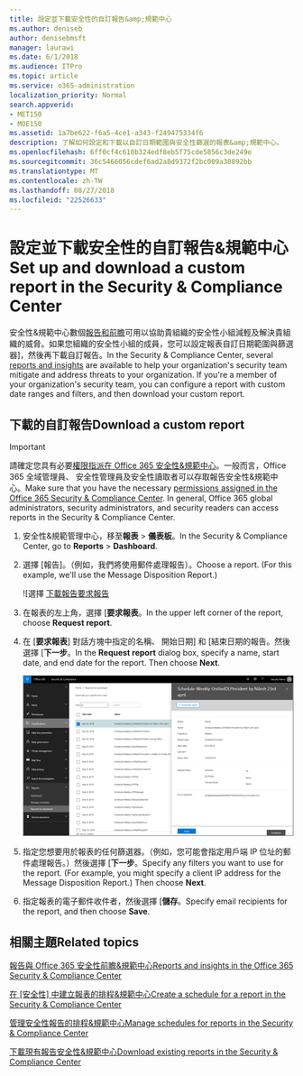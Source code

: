 ```yaml
---
title: 設定並下載安全性的自訂報告&amp;規範中心
ms.author: deniseb
author: denisebmsft
manager: laurawi
ms.date: 6/1/2018
ms.audience: ITPro
ms.topic: article
ms.service: o365-administration
localization_priority: Normal
search.appverid:
- MET150
- MOE150
ms.assetid: 1a7be622-f6a5-4ce1-a343-f249475334f6
description: 了解如何設定和下載以自訂日期範圍與安全性篩選的報表&amp;規範中心。
ms.openlocfilehash: 6ff0cf4c610b324edf8eb5f75cde5856c3de249e
ms.sourcegitcommit: 36c5466056cdef6ad2a8d9372f2bc009a30892bb
ms.translationtype: MT
ms.contentlocale: zh-TW
ms.lasthandoff: 08/27/2018
ms.locfileid: "22526633"
---
```

# <a name="set-up-and-download-a-custom-report-in-the-security-amp-compliance-center"></a><span data-ttu-id="b4501-103">設定並下載安全性的自訂報告&amp;規範中心</span><span class="sxs-lookup"><span data-stu-id="b4501-103">Set up and download a custom report in the Security &amp; Compliance Center</span></span>

<span data-ttu-id="b4501-p101">安全性&amp;規範中心數個[報告和前瞻](reports-and-insights-in-security-and-compliance.md)可用以協助貴組織的安全性小組減輕及解決貴組織的威脅。如果您組織的安全性小組的成員，您可以設定報表自訂日期範圍與篩選器]，然後再下載自訂報告。</span><span class="sxs-lookup"><span data-stu-id="b4501-p101">In the Security &amp; Compliance Center, several [reports and insights](reports-and-insights-in-security-and-compliance.md) are available to help your organization's security team mitigate and address threats to your organization. If you're a member of your organization's security team, you can configure a report with custom date ranges and filters, and then download your custom report.</span></span> 
  
## <a name="download-a-custom-report"></a><span data-ttu-id="b4501-106">下載的自訂報告</span><span class="sxs-lookup"><span data-stu-id="b4501-106">Download a custom report</span></span>

> [!IMPORTANT]
> <span data-ttu-id="b4501-p102">請確定您具有必要[權限指派在 Office 365 安全性&amp;規範中心](permissions-in-the-security-and-compliance-center.md)。一般而言，Office 365 全域管理員、 安全性管理員及安全性讀取者可以存取報告安全性&amp;規範中心。</span><span class="sxs-lookup"><span data-stu-id="b4501-p102">Make sure that you have the necessary [permissions assigned in the Office 365 Security &amp; Compliance Center](permissions-in-the-security-and-compliance-center.md). In general, Office 365 global administrators, security administrators, and security readers can access reports in the Security &amp; Compliance Center.</span></span> 
  
1. <span data-ttu-id="b4501-109">安全性&amp;規範管理中心，移至**報表** \> **儀表板**。</span><span class="sxs-lookup"><span data-stu-id="b4501-109">In the Security &amp; Compliance Center, go to **Reports** \> **Dashboard**.</span></span>
    
2. <span data-ttu-id="b4501-p103">選擇 [報告]。（例如，我們將使用郵件處理報告）。</span><span class="sxs-lookup"><span data-stu-id="b4501-p103">Choose a report. (For this example, we'll use the Message Disposition Report.)</span></span>
    
    ![選擇 [下載報告要求報告](media/b566925d-b9d9-453d-9bdd-f2637c7ba140.png)
  
3. <span data-ttu-id="b4501-113">在報表的左上角，選擇 [**要求報表**。</span><span class="sxs-lookup"><span data-stu-id="b4501-113">In the upper left corner of the report, choose **Request report**.</span></span>
    
4. <span data-ttu-id="b4501-p104">在 [**要求報表**] 對話方塊中指定的名稱、 開始日期] 和 [結束日期的報告。然後選擇 [**下一步**。</span><span class="sxs-lookup"><span data-stu-id="b4501-p104">In the **Request report** dialog box, specify a name, start date, and end date for the report. Then choose **Next**.</span></span>
    
    ![安全性&amp;規範中心選擇報告\>下載報告](media/65e625f5-c98c-49fc-9c1f-8c80ec8308fd.png)
  
5. <span data-ttu-id="b4501-p105">指定您想要用於報表的任何篩選器。（例如，您可能會指定用戶端 IP 位址的郵件處理報告。）然後選擇 [**下一步**。</span><span class="sxs-lookup"><span data-stu-id="b4501-p105">Specify any filters you want to use for the report. (For example, you might specify a client IP address for the Message Disposition Report.) Then choose **Next**.</span></span>
    
6. <span data-ttu-id="b4501-119">指定報表的電子郵件收件者，然後選擇 [**儲存**。</span><span class="sxs-lookup"><span data-stu-id="b4501-119">Specify email recipients for the report, and then choose **Save**.</span></span>
    
## <a name="related-topics"></a><span data-ttu-id="b4501-120">相關主題</span><span class="sxs-lookup"><span data-stu-id="b4501-120">Related topics</span></span>

[<span data-ttu-id="b4501-121">報告與 Office 365 安全性前瞻&amp;規範中心</span><span class="sxs-lookup"><span data-stu-id="b4501-121">Reports and insights in the Office 365 Security &amp; Compliance Center</span></span>](reports-and-insights-in-security-and-compliance.md)
  
<span data-ttu-id="b4501-122">[在 [安全性] 中建立報表的排程&amp;規範中心](create-a-schedule-for-a-report.md)</span><span class="sxs-lookup"><span data-stu-id="b4501-122">[Create a schedule for a report in the Security &amp; Compliance Center](create-a-schedule-for-a-report.md)</span></span>
  
[<span data-ttu-id="b4501-123">管理安全性報告的排程&amp;規範中心</span><span class="sxs-lookup"><span data-stu-id="b4501-123">Manage schedules for reports in the Security &amp; Compliance Center</span></span>](manage-schedules-for-multiple-reports.md)
  
[<span data-ttu-id="b4501-124">下載現有報告安全性&amp;規範中心</span><span class="sxs-lookup"><span data-stu-id="b4501-124">Download existing reports in the Security &amp; Compliance Center</span></span>](download-existing-reports.md)
  

